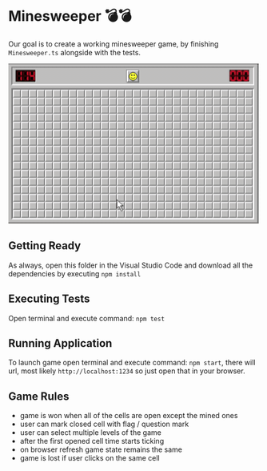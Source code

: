 # Minesweeper 💣💣

Our goal is to create a working minesweeper game, by finishing `Minesweeper.ts` alongside with the tests.

![Minesweeper](./assets/minesweeper.gif)

## Getting Ready

As always, open this folder in the Visual Studio Code and download all the dependencies by executing `npm install`

## Executing Tests

Open terminal and execute command: `npm test`

## Running Application

To launch game open terminal and execute command: `npm start`, there will url, most likely `http://localhost:1234` so just open that in your browser.

## Game Rules

- game is won when all of the cells are open except the mined ones
- user can mark closed cell with flag / question mark
- user can select multiple levels of the game
- after the first opened cell time starts ticking
- on browser refresh game state remains the same
- game is lost if user clicks on the same cell
